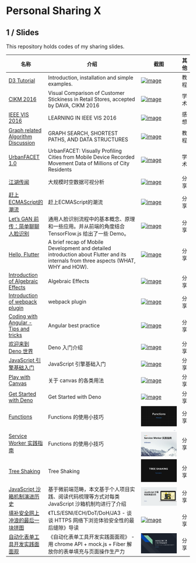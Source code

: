 # Personal Sharing X

## 1 / Slides

This repository holds codes of my sharing slides.

|名称|介绍|截图|其他|
|---|---|---|---|
|[D3 Tutorial](https://hijiangtao.github.io/slides/s-D3-Basic-Tutorial/)| Introduction, installation and simple examples. |[![image](https://user-images.githubusercontent.com/4990015/51119138-019b1580-184d-11e9-9a8c-23394640875b.png)](https://hijiangtao.github.io/slides/s-D3-Basic-Tutorial/)|教程|
|[CIKM 2016](https://hijiangtao.github.io/slides/s-CIKM2016/DAVA16.pdf)|Visual Comparison of Customer Stickiness in Retail Stores, accepted by DAVA, CIKM 2016 |[![image](https://user-images.githubusercontent.com/4990015/51119123-f3e59000-184c-11e9-852a-a63126d42f3c.png)](https://hijiangtao.github.io/slides/s-CIKM2016/DAVA16.pdf)|学术|
|[IEEE VIS 2016](https://hijiangtao.github.io/slides/s-IEEEVIS2016/)|LEARNING IN IEEE VIS 2016 |[![image](https://user-images.githubusercontent.com/4990015/51119088-dca6a280-184c-11e9-9176-7d4a47d93e9e.png)](https://hijiangtao.github.io/slides/s-IEEEVIS2016/)|感想|
|[Graph related Algorithm Discussion](https://hijiangtao.github.io/slides/s-Graph-Search-Related/)|GRAPH SEARCH, SHORTEST PATHS, AND DATA STRUCTURES |[![image](https://user-images.githubusercontent.com/4990015/51119067-d0bae080-184c-11e9-819a-fd0c6166be48.png)](https://hijiangtao.github.io/slides/s-Graph-Search-Related/)|教程|
|[UrbanFACET 1.0](https://hijiangtao.github.io/slides/s-UrbanFACET/UrbanFACET_1.0_for_VIS17.pdf)|UrbanFACET: Visually Profiling Cities from Mobile Device Recorded Movement Data of Millions of City Residents|[![image](https://user-images.githubusercontent.com/4990015/51189245-9ae42d80-191a-11e9-8a94-3aa50e757f78.png)](https://hijiangtao.github.io/slides/s-urbanFACET/UrbanFACET_1.0_for_VIS17.pdf)|学术|
|[江湖传闻](https://hijiangtao.github.io/slides/s-Fliggy/0708.html)|大规模时空数据可视分析 |[![image](https://user-images.githubusercontent.com/4990015/51119034-bda81080-184c-11e9-9630-07f331fb17ee.png)](https://hijiangtao.github.io/slides/s-Fliggy/0708.html)|分享|
|[赶上ECMAScript的潮流](https://hijiangtao.github.io/slides/s-Fliggy/1125-5min.html)|赶上ECMAScript的潮流 |[![image](https://user-images.githubusercontent.com/4990015/51118942-89cceb00-184c-11e9-8f81-8640dd0e85ee.png)](https://hijiangtao.github.io/slides/s-Fliggy/1125-5min.html)|分享|
|[Let’s GAN 前传：简单聊聊人脸识别](https://hijiangtao.github.io/slides/s-Fliggy/1221-5min.html#/)|通用人脸识别流程中的基本概念、原理和一些应用。并从前端的角度结合 TensorFlow.js 给出了一些 Demo。 |[![image](https://user-images.githubusercontent.com/4990015/51118983-a23d0580-184c-11e9-84ba-759e33457c43.png)](https://hijiangtao.github.io/slides/s-Fliggy/1221-5min.html#/)|分享|
|[Hello, Flutter](https://hijiangtao.github.io/slides/s-Fliggy/Hello-Flutter-at-Beginning-of-2019.html#/)|A brief recap of Mobile Development and detailed introduction about Flutter and its internals from three aspects (WHAT, WHY and HOW).|[![image](https://user-images.githubusercontent.com/4990015/51296413-1945ea00-1a57-11e9-8bab-47127dec50ef.png)](https://hijiangtao.github.io/slides/s-Fliggy/Hello-Flutter-at-Beginning-of-2019.html#/)|分享|
|[Introduction of Algebraic Effects](https://hijiangtao.github.io/slides/s-Fliggy/Introduction-of-Algebraic-Effects.html#/)|Algebraic Effects|[![image](https://user-images.githubusercontent.com/4990015/65745768-5b1f4800-e12f-11e9-90ba-30a11cf70a55.png)](https://hijiangtao.github.io/slides/s-Fliggy/Introduction-of-Algebraic-Effects.html#/)|分享|
|[Introduction of webpack plugin](https://hijiangtao.github.io/slides/s-Fliggy/Introduction-of-webpack-plugin.html#/)|webpack plugin|[![image](https://user-images.githubusercontent.com/4990015/69852858-480c2e00-12c0-11ea-81d7-4ac9e7a56232.png)](https://hijiangtao.github.io/slides/s-Fliggy/Introduction-of-webpack-plugin.html#/)|分享|
|[Coding with Angular - Tips and tricks](https://hijiangtao.github.io/slides/s-YFD/Coding-with-Angular-Tips-and-Tricks.html#/)|Angular best practice|[![image](https://user-images.githubusercontent.com/4990015/79878031-8648ec00-841f-11ea-9d52-da909b4754d2.png)](https://hijiangtao.github.io/slides/s-YFD/Coding-with-Angular-Tips-and-Tricks.html#/)|分享|
|[欢迎来到 Deno 世界](https://hijiangtao.github.io/slides/s-YFD/Welcome-to-Deno-World#/)|Deno 入门介绍|[![image](https://user-images.githubusercontent.com/4990015/82802793-0b597200-9eb2-11ea-92a1-9daccc7a2350.png)](https://hijiangtao.github.io/slides/s-YFD/Welcome-to-Deno-World#/)|分享|
|[JavaScript 引擎基础入门](https://hijiangtao.github.io/slides/s-YFD/JavaScript-Engine-Fundamentals.pdf)|JavaScript 引擎基础入门|[![image](https://user-images.githubusercontent.com/4990015/83507582-53ecdd00-a4fb-11ea-848d-4f73ffe1c024.png)](https://hijiangtao.github.io/slides/s-YFD/JavaScript-Engine-Fundamentals.pdf)|分享|
|[Play with Canvas](https://hijiangtao.github.io/slides/s-YFD/Play-with-Canvas)|关于 canvas 的各类用法|[![image](https://user-images.githubusercontent.com/4990015/93768121-873ead80-fc4b-11ea-9df8-a4edaa161700.png)](https://hijiangtao.github.io/slides/s-YFD/Play-with-Canvas)|分享|
|[Get Started with Deno](https://hijiangtao.github.io/slides/s-YFD/Get-started-with-Deno.pdf)|Get Started with Deno|[![image](https://user-images.githubusercontent.com/4990015/93768254-b35a2e80-fc4b-11ea-915f-4411fb2406f6.png)](https://hijiangtao.github.io/slides/s-YFD/Get-started-with-Deno.pdf)|分享|
|[Functions](https://hijiangtao.github.io/slides/s-YFD/Functions)|Functions 的使用小技巧|[![image](./screenshots/s-YFD-Functions.png)](https://hijiangtao.github.io/slides/s-YFD/Functions)|分享|
|[Service Worker 实践指南](https://hijiangtao.github.io/slides/s-YFD/Service-Worker-Practical-Notes.pdf)|Functions 的使用小技巧|[![image](./screenshots/s-YFD-Service-Worker-Practical-Notes.png)](https://hijiangtao.github.io/slides/s-YFD/Service-Worker-Practical-Notes.pdf)|分享|
|[Tree Shaking](https://hijiangtao.github.io/slides/s-YFD/Tree-Shaking.html)|Tree Shaking|[![image](./screenshots/s-YFD-Tree-Shaking.png)](https://hijiangtao.github.io/slides/s-YFD/Tree-Shaking)|分享|
|[JavaScript 沙箱机制演进历史](https://hijiangtao.github.io/slides/s-Common/JavaScript-Sandbox-Mechanism-and-Its-History.pdf)|基于微前端范畴，本文基于个人项目实践、阅读代码梳理等方式对每类 JavaScript 沙箱机制均进行了介绍|[![image](./screenshots/JavaScript-Sandbox-Mechanism-and-Its-History.png)](https://hijiangtao.github.io/slides/s-Common/JavaScript-Sandbox-Mechanism-and-Its-History.pdf)|分享|
|[填补安全网上冲浪的最后一块拼图](https://hijiangtao.github.io/slides/s-Common/Secure-Your-Browsing-Experience-with-More-Encrypted-Tools.pdf)|《TLS/ESNI/ECH/DoT/DoH/JA3 - 谈谈 HTTPS 网络下浏览体验安全性的最后缝隙》导读|[![image](https://hijiangtao.github.io/assets/in-post/2022-10-09-Secure-Your-Browsing-Experience-with-More-Encrypted-Tools-0.png)](https://hijiangtao.github.io/slides/s-Common/Secure-Your-Browsing-Experience-with-More-Encrypted-Tools.pdf)|分享|
|[自动化表单工具开发实践面面观](https://hijiangtao.github.io/slides/s-Common/Technical-Attempt-of-Non-intrusive-Automated-Forms-with-React-Fiber-and-chrome-plugins.pdf)|《自动化表单工具开发实践面面观》 - 用 chrome API + mock.js + Fiber 解放你的表单填充与页面操作生产力 |[![image](./screenshots/Technical-Attempt-of-Non-intrusive-Automated-Forms-with-React-Fiber-and-chrome-plugins.png)](https://hijiangtao.github.io/slides/s-Common/Technical-Attempt-of-Non-intrusive-Automated-Forms-with-React-Fiber-and-chrome-plugins.pdf)|分享|
